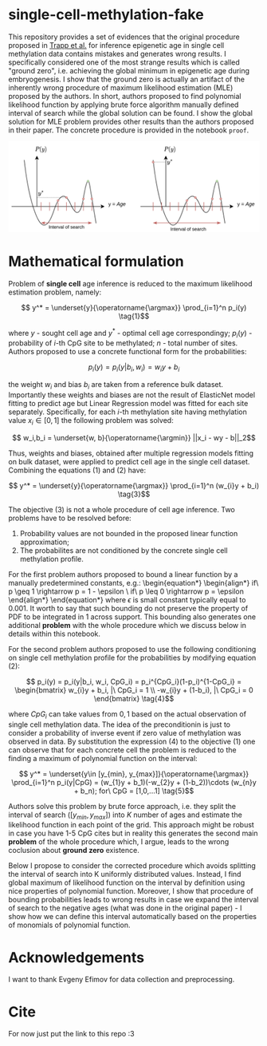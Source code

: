 # single-cell-methylation-fake

This repository provides a set of evidences that the original procedure proposed in [Trapp et al.](https://www.nature.com/articles/s43587-021-00134-3) for inference epigenetic age in single cell methylation data contains mistakes and generates wrong results. I specifically considered one of the most strange results which is called "ground zero", i.e. achieving the global minimum in epigenetic age during embryogenesis. I show that the ground zero is actually an artifact of the inherently wrong procedure of maximum likelihood estimation (MLE) proposed by the authors. In short, authors proposed to find polynomial likelihood function by applying brute force algorithm manually defined interval of search while the global solution can be found. I show the global solution for MLE problem provides other results than the authors proposed in their paper. The concrete procedure is provided in the notebook `proof`.

![abstract](figures/scAge-fake-abstract.png)

# Mathematical formulation

Problem of **single cell** age inference is reduced to the maximum likelihood estimation problem, namely:

$$ y^* = \underset{y}{\operatorname{\argmax}} \prod_{i=1}^n p_i(y) \tag{1}$$

where $y$ - sought cell age and $y^*$ - optimal cell age correspondingy; $p_i(y)$ - probability of $i$-th CpG site to be methylated; $n$ - total number of sites. Authors proposed to use a concrete functional form for the probabilities:

$$ p_i(y) = p_i(y|b_i, w_i) = w_{i}y + b_i \tag{2}$$

the weight $w_i$ and bias $b_i$ are taken from a reference bulk dataset. Importantly these weights and biases are not the result of ElasticNet model fitting to predict age but Linear Regression model was fitted for each site separately. Specifically, for each $i$-th methylation site having methylation value $x_i \in [0,1]$ the following problem was solved:

$$ w_i,b_i = \underset{w, b}{\operatorname{\argmin}} ||x_i - wy - b||_2$$

Thus, weights and biases, obtained after multiple regression models fitting on bulk dataset, were applied to predict cell age in the single cell dataset. Combining the equations (1) and (2) have:

$$ y^* = \underset{y}{\operatorname{\argmax}} \prod_{i=1}^n (w_{i}y + b_i) \tag{3}$$

The objective (3) is not a whole procedure of cell age inference. Two problems have to be resolved before: 
1. Probability values are not bounded in the proposed linear function approximation;
2. The probabilites are not conditioned by the concrete single cell methylation profile.

For the first problem authors proposed to bound a linear function by a manually predetermined constants, e.g.:
\begin{equation*}
    \begin{align*} 
        if\ p \geq 1 \rightarrow p = 1 - \epsilon \\
        if\ p \leq 0 \rightarrow p = \epsilon 
    \end{align*}
\end{equation*}
where $\epsilon$ is small constant typically equal to $0.001$. It worth to say that such bounding do not preserve the property of PDF to be integrated in $1$ across support. This bounding also generates one additional **problem** with the whole procedure which we discuss below in details within this notebook.

For the second problem authors proposed to use the following conditioning on single cell methylation profile for the probabilities by modifying equation (2):

$$ p_i(y) = p_i(y|b_i, w_i, CpG_i) = p_i^{CpG_i}(1-p_i)^{1-CpG_i} = 
\begin{bmatrix}
w_{i}y + b_i, |\ CpG_i = 1 \\
-w_{i}y + (1-b_i), |\  CpG_i = 0
\end{bmatrix} 
\tag{4}$$

where $CpG_i$ can take values from ${0, 1}$ based on the actual observation of single cell methylation data. The idea of the preconditionin is just to consider a probability of inverse event if zero value of methylation was observed in data. By substitution the expression (4) to the objective (1) one can observe that for each concrete cell the problem is reduced to the finding a maximum of polynomial function on the interval:

$$ y^* = \underset{y\in [y_{min}, y_{max}]}{\operatorname{\argmax}} \prod_{i=1}^n p_i(y|CpG) = 
        (w_{1}y + b_1)(-w_{2}y + (1-b_2))\cdots (w_{n}y + b_n); for\ CpG = [1,0,...1]
\tag{5}$$

Authors solve this problem by brute force approach, i.e. they split the interval of search ($[y_{min}, y_{max}]$) into $K$ number of ages and estimate the likelihood function in each point of the grid. This approach might be robust in case you have 1-5 CpG cites but in reality this generates the second main **problem** of the whole procedure which, I argue, leads to the wrong coclusion about **ground zero** existence.

Below I propose to consider the corrected procedure which avoids splitting the interval of search into K uniformly distributed values. Instead, I find global maximum of likelihood function on the interval by definition using nice properties of polynomial function. Moreover, I show that procedure of bounding probabilities leads to wrong results in case we expand the interval of search to the negative ages (what was done in the original paper) - I show how we can define this interval automatically based on the properties of monomials of polynomial function.

# Acknowledgements
I want to thank Evgeny Efimov for data collection and preprocessing.

# Cite
For now just put the link to this repo :3

